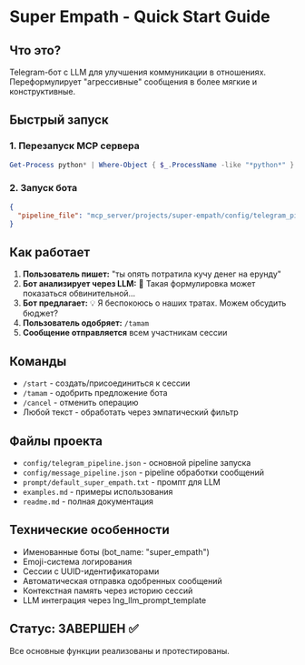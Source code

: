 # Super Empath - Quick Start Guide

## Что это?
Telegram-бот с LLM для улучшения коммуникации в отношениях. Переформулирует "агрессивные" сообщения в более мягкие и конструктивные.

## Быстрый запуск

### 1. Перезапуск MCP сервера
```powershell
Get-Process python* | Where-Object { $_.ProcessName -like "*python*" } | Stop-Process -Force
```

### 2. Запуск бота
```json
{
  "pipeline_file": "mcp_server/projects/super-empath/config/telegram_pipeline.json"
}
```

## Как работает

1. **Пользователь пишет:** "ты опять потратила кучу денег на ерунду"
2. **Бот анализирует через LLM:** 🤔 Такая формулировка может показаться обвинительной...
3. **Бот предлагает:** 💡 Я беспокоюсь о наших тратах. Можем обсудить бюджет?
4. **Пользователь одобряет:** `/tamam`
5. **Сообщение отправляется** всем участникам сессии

## Команды
- `/start` - создать/присоединиться к сессии
- `/tamam` - одобрить предложение бота
- `/cancel` - отменить операцию
- Любой текст - обработать через эмпатический фильтр

## Файлы проекта
- `config/telegram_pipeline.json` - основной pipeline запуска
- `config/message_pipeline.json` - pipeline обработки сообщений  
- `prompt/default_super_empath.txt` - промпт для LLM
- `examples.md` - примеры использования
- `readme.md` - полная документация

## Технические особенности
- Именованные боты (bot_name: "super_empath")
- Emoji-система логирования
- Сессии с UUID-идентификаторами
- Автоматическая отправка одобренных сообщений
- Контекстная память через историю сессий
- LLM интеграция через lng_llm_prompt_template

## Статус: ЗАВЕРШЕН ✅
Все основные функции реализованы и протестированы.
